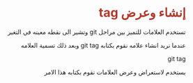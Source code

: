 
<div  dir="rtl">  <h1  style="color:#B03A2E"  > إنشاء وعرض tag </h1>

<p> تستخدم العلامات للتميز بين مراحل git وتشير الى نقطه معينه في التغير </p>
<p> عندما نريد انشاء علامه نقوم بكتابه git tag وبعد ذلك تسمية العلامه </p>
<p>  git tag  </p>
<p> يستخدم لاستعراض وعرض العلامات نقوم بكتابه هذا الامر </p> 
</div>
